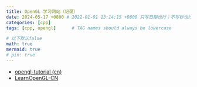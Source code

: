 ```yaml
---
title: OpenGL 学习网站（记录）
date: 2024-05-17 +0800 # 2022-01-01 13:14:15 +0800 只写日期也行；不写秒也行；这样也行 2022-03-09T00:55:42+08:00
categories: [cpp]
tags: [cpp, opengl]      # TAG names should always be lowercase

# 以下默认false
math: true
mermaid: true
# pin: true
---
```


- [opengl-tutorial (cn)](https://www.opengl-tutorial.org/cn/)
- [LearnOpenGL-CN](https://learnopengl-cn.readthedocs.io/zh/latest/)
